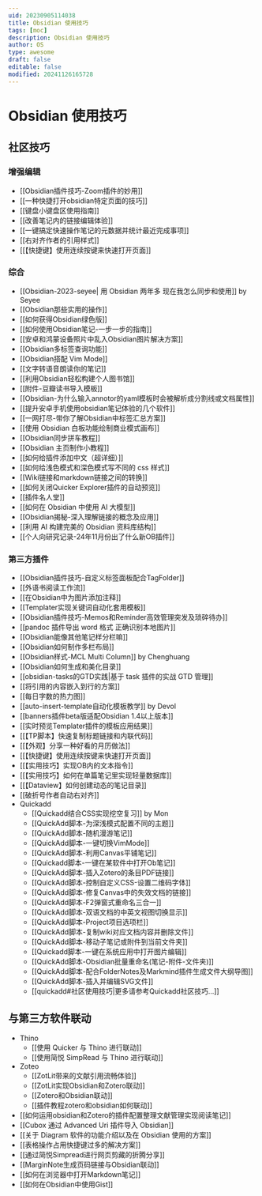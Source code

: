 ```yaml
---
uid: 20230905114038
title: Obsidian 使用技巧
tags: [moc]
description: Obsidian 使用技巧
author: OS
type: awesome
draft: false
editable: false
modified: 20241126165728
---
```


# Obsidian 使用技巧

## 社区技巧

### 增强编辑

- [[Obsidian插件技巧-Zoom插件的妙用]]
- [[一种快捷打开obsidian特定页面的技巧]]
- [[键盘小键盘区使用指南]]
- [[改善笔记内的链接编辑体验]]
- [[一键搞定快速操作笔记的元数据并统计最近完成事项]]
- [[右对齐作者的引用样式]]
- [[【快捷键】使用连续按键来快速打开页面]]

### 综合

- [[Obsidian-2023-seyee| 用 Obsidian 两年多 现在我怎么同步和使用]] by Seyee
- [[Obsidian那些实用的操作]]
- [[如何获得Obsidian绿色版]]
- [[如何使用Obsidian笔记-一步一步的指南]]
- [[安卓和鸿蒙设备照片中乱入Obsidian图片解决方案]]
- [[Obsidian多标签查询功能]]
- [[Obsidian搭配 Vim Mode]]
- [[文字转语音朗读你的笔记]]
- [[利用Obsidian轻松构建个人图书馆]]
- [[附件-豆瓣读书导入模板]]
- [[Obsidian-为什么输入annotor的yaml模板时会被解析成分割线或文档属性]]
- [[提升安卓手机使用obsidian笔记体验的几个软件]]
- [[一网打尽-带你了解Obsidian中标签汇总方案]]
- [[使用 Obsidian 白板功能绘制商业模式画布]]
- [[Obsidian同步拼车教程]]
- [[Obsidian 主页制作小教程]]
- [[如何给插件添加中文（超详细）]]
- [[如何给浅色模式和深色模式写不同的 css 样式]]
- [[Wiki链接和markdown链接之间的转换]]
- [[如何关闭Quicker Explorer插件的自动预览]]
- [[插件名人堂]]
- [[如何在 Obsidian 中使用 AI 大模型]]
- [[Obsidian揭秘-深入理解链接的概念及应用]]
- [[利用 AI 构建完美的 Obsidian 资料库结构]]
- [[个人向研究记录-24年11月份出了什么新OB插件]]

### 第三方插件

- [[Obsidian插件技巧-自定义标签面板配合TagFolder]]
- [[外语书阅读工作流]]
- [[在Obsidian中为图片添加注释]]
- [[Templater实现关键词自动化套用模板]]
- [[Obsidian插件技巧-Memos和Reminder高效管理突发及琐碎待办]]
- [[pandoc 插件导出 word 格式 正确识别本地图片]]
- [[Obsidian能像其他笔记样分栏嘛]]
- [[Obsidian如何制作多栏布局]]
- [[Obsidian样式-MCL Multi Column]] by Chenghuang
- [[Obsidian如何生成和美化目录]]
- [[obsidian-tasks的GTD实践|基于 task 插件的实战 GTD 管理]]
- [[将引用的内容嵌入到行的方案]]
- [[每日字数的热力图]]
- [[auto-insert-template自动化模板教学]] by Devol
- [[banners插件beta版适配Obsidian 1.4以上版本]]
- [[实时预览Templater插件的模板应用结果]]
- [[【TP脚本】快速复制标题链接和内联代码]]
- [[【外观】分享一种好看的月历做法]]
- [[【快捷键】使用连续按键来快速打开页面]]
- [[【实用技巧】实现OB内的文本指令]]
- [[【实用技巧】如何在单篇笔记里实现轻量数据库]]
- [[【Dataview】如何创建动态的笔记目录]]
- [[破折号作者自动右对齐]]
- Quickadd
	- [[Quickadd结合CSS实现挖空复习]] by Mon
	- [[QuickAdd脚本-为深浅模式配置不同的主题]]
	- [[QuickAdd脚本-随机漫游笔记]]
	- [[QuickAdd脚本-一键切换VimMode]]
	- [[QuickAdd脚本-利用Canvas平铺笔记]]
	- [[Quickadd脚本-一键在某软件中打开Ob笔记]]
	- [[QuickAdd脚本-插入Zotero的条目PDF链接]]
	- [[QuickAdd脚本-控制自定义CSS-设置二维码字体]]
	- [[QuickAdd脚本-修复Canvas中的失效文档的链接]]
	- [[QuickAdd脚本-F2弹窗式重命名三合一]]
	- [[QuickAdd脚本-双语文档的中英文视图切换显示]]
	- [[QuickAdd脚本-Project项目选项栏]]
	- [[QuickAdd脚本-复制wiki对应文档内容并删除文件]]
	- [[QuickAdd脚本-移动子笔记或附件到当前文件夹]]
	- [[Quickadd脚本-一键在系统应用中打开图片编辑]]
	- [[QuickAdd脚本-Obsidian批量重命名(笔记-附件-文件夹)]]
	- [[QuickAdd脚本-配合FolderNotes及Markmind插件生成文件大纲导图]]
	- [[QuickAdd脚本-插入并编辑SVG文件]]
	- [[quickadd#社区使用技巧|更多请参考Quickadd社区技巧...]]

## 与第三方软件联动

- Thino
	- [[使用 Quicker 与 Thino 进行联动]]
	- [[使用简悦 SimpRead 与 Thino 进行联动]]
- Zoteo
	- [[ZotLit带来的文献引用流畅体验]]
	- [[ZotLit实现Obsidian和Zotero联动]]
	- [[Zotero和Obsidian联动]]
	- [[插件教程zotero和obsidian如何联动]]
- [[如何运用obsidian和Zotero的插件配置整理文献管理实现阅读笔记]]
- [[Cubox 通过 Advanced Uri 插件导入 Obsidian]]
- [[关于 Diagram 软件的功能介绍以及在 Obsidian 使用的方案]]
- [[表格操作占用快捷键过多的解决方案]]
- [[通过简悦Simpread进行网页剪藏的折腾分享]]
- [[MarginNote生成页码链接与Obsidian联动]]
- [[如何在浏览器中打开Markdown笔记]]
- [[如何在Obsidian中使用Gist]]


